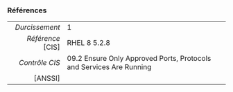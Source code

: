 ### Références

|                 |    |
|----------------:|:---|
|   *Durcissement*| 1 |
|*Référence* [CIS]| RHEL 8 5.2.8 |
|   *Contrôle CIS*| 09.2 Ensure Only Approved Ports, Protocols and Services Are Running |
|          [ANSSI]|  |
